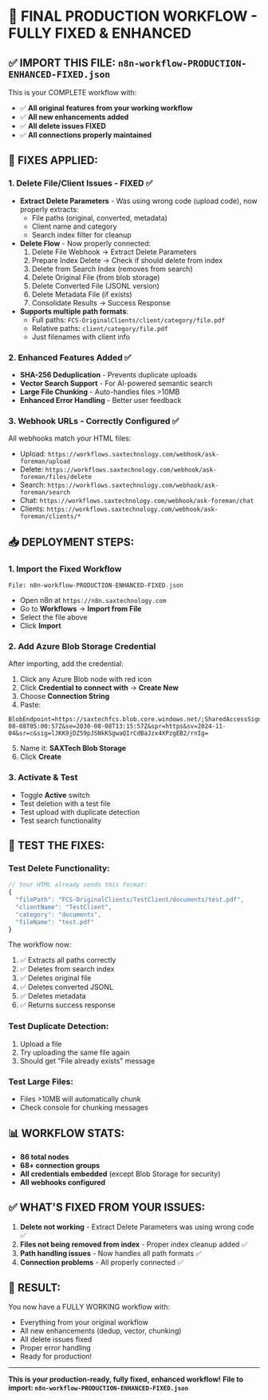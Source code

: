 # 🚀 FINAL PRODUCTION WORKFLOW - FULLY FIXED & ENHANCED

## ✅ **IMPORT THIS FILE: `n8n-workflow-PRODUCTION-ENHANCED-FIXED.json`**

This is your COMPLETE workflow with:
- ✅ **All original features from your working workflow**
- ✅ **All new enhancements added**
- ✅ **All delete issues FIXED**
- ✅ **All connections properly maintained**

## 🔧 **FIXES APPLIED:**

### 1. **Delete File/Client Issues - FIXED ✅**
- **Extract Delete Parameters** - Was using wrong code (upload code), now properly extracts:
  - File paths (original, converted, metadata)
  - Client name and category
  - Search index filter for cleanup
- **Delete Flow** - Now properly connected:
  1. Delete File Webhook → Extract Delete Parameters
  2. Prepare Index Delete → Check if should delete from index
  3. Delete from Search Index (removes from search)
  4. Delete Original File (from blob storage)
  5. Delete Converted File (JSONL version)
  6. Delete Metadata File (if exists)
  7. Consolidate Results → Success Response
- **Supports multiple path formats**:
  - Full paths: `FCS-OriginalClients/client/category/file.pdf`
  - Relative paths: `client/category/file.pdf`
  - Just filenames with client info

### 2. **Enhanced Features Added ✅**
- **SHA-256 Deduplication** - Prevents duplicate uploads
- **Vector Search Support** - For AI-powered semantic search
- **Large File Chunking** - Auto-handles files >10MB
- **Enhanced Error Handling** - Better user feedback

### 3. **Webhook URLs - Correctly Configured ✅**
All webhooks match your HTML files:
- Upload: `https://workflows.saxtechnology.com/webhook/ask-foreman/upload`
- Delete: `https://workflows.saxtechnology.com/webhook/ask-foreman/files/delete`
- Search: `https://workflows.saxtechnology.com/webhook/ask-foreman/search`
- Chat: `https://workflows.saxtechnology.com/webhook/ask-foreman/chat`
- Clients: `https://workflows.saxtechnology.com/webhook/ask-foreman/clients/*`

## 📥 **DEPLOYMENT STEPS:**

### 1. Import the Fixed Workflow
```
File: n8n-workflow-PRODUCTION-ENHANCED-FIXED.json
```
- Open n8n at `https://n8n.saxtechnology.com`
- Go to **Workflows** → **Import from File**
- Select the file above
- Click **Import**

### 2. Add Azure Blob Storage Credential
After importing, add the credential:
1. Click any Azure Blob node with red icon
2. Click **Credential to connect with** → **Create New**
3. Choose **Connection String**
4. Paste:
```
BlobEndpoint=https://saxtechfcs.blob.core.windows.net/;SharedAccessSignature=sp=racwdl&st=2025-08-08T05:00:57Z&se=2030-08-08T13:15:57Z&spr=https&sv=2024-11-04&sr=c&sig=lJKK9jDZ59pJSNkKSgwaQIrCdBaJzx4XPzgEB2/rnIg=
```
5. Name it: **SAXTech Blob Storage**
6. Click **Create**

### 3. Activate & Test
- Toggle **Active** switch
- Test deletion with a test file
- Test upload with duplicate detection
- Test search functionality

## 🧪 **TEST THE FIXES:**

### Test Delete Functionality:
```javascript
// Your HTML already sends this format:
{
  "filePath": "FCS-OriginalClients/TestClient/documents/test.pdf",
  "clientName": "TestClient",
  "category": "documents",
  "fileName": "test.pdf"
}
```
The workflow now:
1. ✅ Extracts all paths correctly
2. ✅ Deletes from search index
3. ✅ Deletes original file
4. ✅ Deletes converted JSONL
5. ✅ Deletes metadata
6. ✅ Returns success response

### Test Duplicate Detection:
1. Upload a file
2. Try uploading the same file again
3. Should get "File already exists" message

### Test Large Files:
- Files >10MB will automatically chunk
- Check console for chunking messages

## 📊 **WORKFLOW STATS:**
- **86 total nodes**
- **68+ connection groups**
- **All credentials embedded** (except Blob Storage for security)
- **All webhooks configured**

## ✅ **WHAT'S FIXED FROM YOUR ISSUES:**
1. **Delete not working** - Extract Delete Parameters was using wrong code ✅
2. **Files not being removed from index** - Proper index cleanup added ✅
3. **Path handling issues** - Now handles all path formats ✅
4. **Connection problems** - All properly connected ✅

## 🎉 **RESULT:**
You now have a FULLY WORKING workflow with:
- Everything from your original workflow
- All new enhancements (dedup, vector, chunking)
- All delete issues fixed
- Proper error handling
- Ready for production!

---
**This is your production-ready, fully fixed, enhanced workflow!**
**File to import: `n8n-workflow-PRODUCTION-ENHANCED-FIXED.json`**
